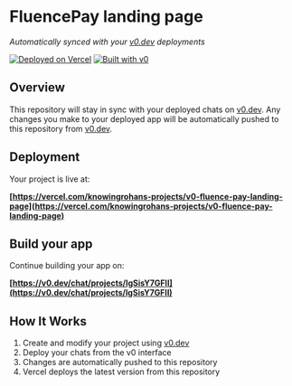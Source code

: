# FluencePay landing page

*Automatically synced with your [v0.dev](https://v0.dev) deployments*

[![Deployed on Vercel](https://img.shields.io/badge/Deployed%20on-Vercel-black?style=for-the-badge&logo=vercel)](https://vercel.com/knowingrohans-projects/v0-fluence-pay-landing-page)
[![Built with v0](https://img.shields.io/badge/Built%20with-v0.dev-black?style=for-the-badge)](https://v0.dev/chat/projects/IgSisY7GFlI)

## Overview

This repository will stay in sync with your deployed chats on [v0.dev](https://v0.dev).
Any changes you make to your deployed app will be automatically pushed to this repository from [v0.dev](https://v0.dev).

## Deployment

Your project is live at:

**[https://vercel.com/knowingrohans-projects/v0-fluence-pay-landing-page](https://vercel.com/knowingrohans-projects/v0-fluence-pay-landing-page)**

## Build your app

Continue building your app on:

**[https://v0.dev/chat/projects/IgSisY7GFlI](https://v0.dev/chat/projects/IgSisY7GFlI)**

## How It Works

1. Create and modify your project using [v0.dev](https://v0.dev)
2. Deploy your chats from the v0 interface
3. Changes are automatically pushed to this repository
4. Vercel deploys the latest version from this repository